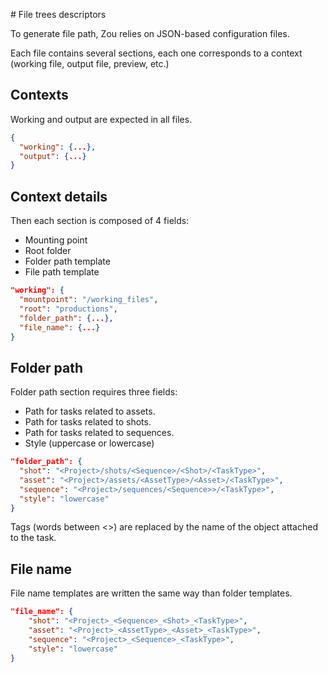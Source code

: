 # File trees descriptors

To generate file path, Zou relies on JSON-based configuration files.

Each file contains several sections, each one corresponds to a context (working
file, output file, preview, etc.)


## Contexts

Working and output are expected in all files.

```json
{
  "working": {...},
  "output": {...}
}
```


## Context details

Then each section is composed of 4 fields:

* Mounting point
* Root folder
* Folder path template
* File path template

```json
"working": {
  "mountpoint": "/working_files",
  "root": "productions",
  "folder_path": {...},
  "file_name": {...}
}
```

## Folder path

Folder path section requires three fields:

* Path for tasks related to assets.
* Path for tasks related to shots.
* Path for tasks related to sequences.
* Style (uppercase or lowercase)

```json
"folder_path": {
  "shot": "<Project>/shots/<Sequence>/<Shot>/<TaskType>",
  "asset": "<Project>/assets/<AssetType>/<Asset>/<TaskType>",
  "sequence": "<Project>/sequences/<Sequence>>/<TaskType>",
  "style": "lowercase"
}
```

Tags (words between <>) are replaced by the name of the object attached to the
task. 


## File name

File name templates are written the same way than folder templates.

```json
"file_name": {
    "shot": "<Project>_<Sequence>_<Shot>_<TaskType>",
    "asset": "<Project>_<AssetType>_<Asset>_<TaskType>",
    "sequence": "<Project>_<Sequence>_<TaskType>",
    "style": "lowercase"
}
```
